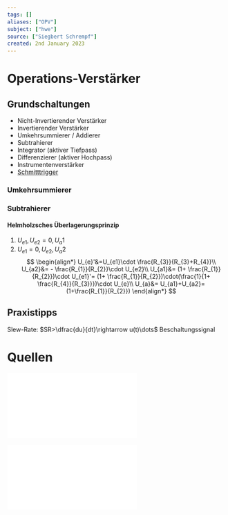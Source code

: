 ```yaml
---
tags: []
aliases: ["OPV"]
subject: ["hwe"]
source: ["Siegbert Schrempf"]
created: 2nd January 2023
---
```


# Operations-Verstärker

## Grundschaltungen

- Nicht-Invertierender Verstärker
- Invertierender Verstärker
- Umkehrsummierer / Addierer
- Subtrahierer
- Integrator (aktiver Tiefpass)
- Differenzierer (aktiver Hochpass)
- Instrumentenverstärker
- [Schmitttrigger](Schmitt%20Trigger.md)

### Umkehrsummierer

### Subtrahierer

#### Helmholzsches Überlagerungsprinzip

1) $U_{e1},U_{e2}=0, U_{a}1$
2) $U_{e1}=0, U_{e2}, U_{a}2$
$$
\begin{align*}
U_{e}'&=U_{e1}\cdot \frac{R_{3}}{R_{3}+R_{4}}\\
U_{a2}&= - \frac{R_{1}}{R_{2}}\cdot U_{e2}\\
U_{a1}&= (1+ \frac{R_{1}}{R_{2}})\cdot U_{e1}'= (1+ \frac{R_{1}}{R_{2}})\cdot(\frac{1}{1+ \frac{R_{4}}{R_{3}}})\cdot U_{e}\\
U_{a}&= U_{a1}+U_{a2}=(1+\frac{R_{1}}{R_{2}})
\end{align*}
$$

## Praxistipps

Slew-Rate: $SR>\dfrac{du}{dt}\rightarrow u(t)\dots$ Beschaltungssignal 

# Quellen

![OPV](assets/pdf/OPV.pdf)

![OPV Grundschaltungen](assets/pdf/OPV%20Grundschaltungen.pdf)
